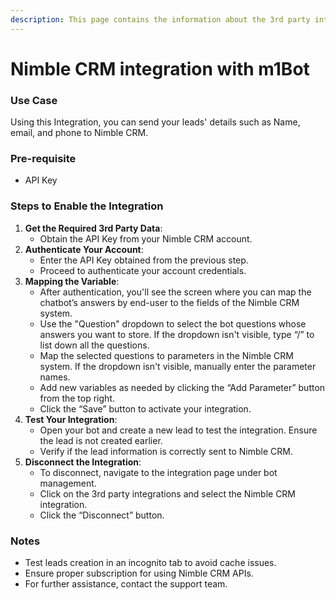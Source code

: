 ```yaml
---
description: This page contains the information about the 3rd party integrations.
---
```


# Nimble CRM integration with m1Bot

### Use Case

Using this Integration, you can send your leads' details such as Name, email, and phone to Nimble CRM.

### Pre-requisite

* API Key

### Steps to Enable the Integration

1. **Get the Required 3rd Party Data**:
   * Obtain the API Key from your Nimble CRM account.
2. **Authenticate Your Account**:
   * Enter the API Key obtained from the previous step.
   * Proceed to authenticate your account credentials.
3. **Mapping the Variable**:
   * After authentication, you'll see the screen where you can map the chatbot’s answers by end-user to the fields of the Nimble CRM system.
   * Use the "Question" dropdown to select the bot questions whose answers you want to store. If the dropdown isn't visible, type “/” to list down all the questions.
   * Map the selected questions to parameters in the Nimble CRM system. If the dropdown isn't visible, manually enter the parameter names.
   * Add new variables as needed by clicking the “Add Parameter” button from the top right.
   * Click the “Save” button to activate your integration.
4. **Test Your Integration**:
   * Open your bot and create a new lead to test the integration. Ensure the lead is not created earlier.
   * Verify if the lead information is correctly sent to Nimble CRM.
5. **Disconnect the Integration**:
   * To disconnect, navigate to the integration page under bot management.
   * Click on the 3rd party integrations and select the Nimble CRM integration.
   * Click the “Disconnect” button.

### Notes

* Test leads creation in an incognito tab to avoid cache issues.
* Ensure proper subscription for using Nimble CRM APIs.
* For further assistance, contact the support team.
